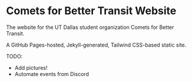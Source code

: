 # Comets for Better Transit Website

The website for the UT Dallas student organization Comets for Better Transit.

A GitHub Pages-hosted, Jekyll-generated, Tailwind CSS-based static site.

TODO:
* Add pictures!
* Automate events from Discord
